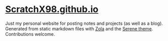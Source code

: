 # [ScratchX98.github.io](https://scratchx98.github/io)

Just my personal website for posting notes and projects (as well as a blog). Generated from static markdown files with [Zola](https://www.getzola.org) and the [Serene theme](https://www.getzola.org/themes/serene). Contributions welcome.

